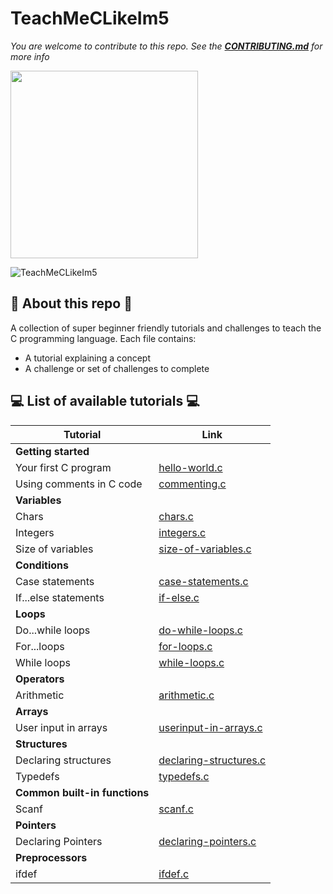 # TeachMeCLikeIm5

_You are welcome to contribute to this repo. See the [**CONTRIBUTING.md**](./CONTRIBUTING.md) for more info_

<img src="https://inspirezone.tech/wp-content/uploads/2021/10/Accepting-Contributions-for-Hacktoberfest-2021.png" width="300">

![TeachMeCLikeIm5](https://inspirezone.tech/wp-content/uploads/2021/10/TeachMeCLikeIm5_Banner.png)

## 📜 About this repo 📜

A collection of super beginner friendly tutorials and challenges to teach the C programming language.
Each file contains:

- A tutorial explaining a concept
- A challenge or set of challenges to complete

## 💻 List of available tutorials 💻

| Tutorial                      | Link                                                          |
| ----------------------------- | ------------------------------------------------------------- |
| **Getting started**           |
| Your first C program          | [hello-world.c](1-getting-started/hello-world.c)              |
| Using comments in C code      | [commenting.c](1-getting-started/commenting.c)                |
| **Variables**                 |
| Chars                         | [chars.c](2-variables/chars.c)                                |
| Integers                      | [integers.c](2-variables/integers.c)                          |
| Size of variables             | [size-of-variables.c](2-variables/size-of-variables.c)        |
| **Conditions**                |
| Case statements               | [case-statements.c](3-conditions/case-statements.c)           |
| If...else statements          | [if-else.c](3-conditions/if-else.c)                           |
| **Loops**                     |
| Do...while loops              | [do-while-loops.c](4-loops/do-while-loops.c)                  |
| For...loops                   | [for-loops.c](4-loops/for-loops.c)                            |
| While loops                   | [while-loops.c](4-loops/while-loops.c)                        |
| **Operators**                 |
| Arithmetic                    | [arithmetic.c](5-operators/arithmetic.c)                      |
| **Arrays**                    |
| User input in arrays          | [userinput-in-arrays.c](6-arrays/userinput-in-arrays.c)       |
| **Structures**                |
| Declaring structures          | [declaring-structures.c](9-structures/declaring-structures.c) |
| Typedefs                      | [typedefs.c](9-structures/typedefs.c)                         |
| **Common built-in functions** |
| Scanf                         | [scanf.c](11-common-built-in-functions/scanf.c)               |
| **Pointers**                  |                                           
| Declaring Pointers            | [declaring-pointers.c](8-pointers/declaring-pointers.c)       |
| **Preprocessors**             |                                           
| ifdef                         | [ifdef.c](10-preprocessors/ifdef.c)                           |
